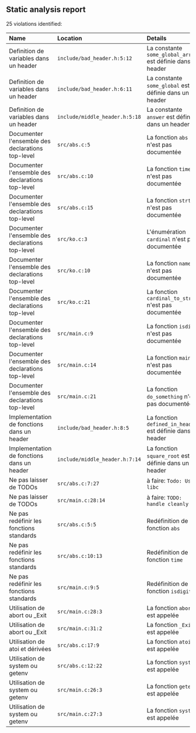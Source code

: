 ## Static analysis report

25 violations identified:

| Name | Location | Details |
| :-- | :-- | :-- |
| Definition de variables dans un header | `include/bad_header.h:5:12` | La constante `some_global_array` est définie dans un header |
| Definition de variables dans un header | `include/bad_header.h:6:11` | La constante `some_global` est définie dans un header |
| Definition de variables dans un header | `include/middle_header.h:5:18` | La constante `answer` est définie dans un header |
| Documenter l'ensemble des declarations top-level | `src/abs.c:5` | La fonction `abs` n'est pas documentée |
| Documenter l'ensemble des declarations top-level | `src/abs.c:10` | La fonction `time` n'est pas documentée |
| Documenter l'ensemble des declarations top-level | `src/abs.c:15` | La fonction `strtoi` n'est pas documentée |
| Documenter l'ensemble des declarations top-level | `src/ko.c:3` | L'énumération `cardinal` n'est pas documentée |
| Documenter l'ensemble des declarations top-level | `src/ko.c:10` | La fonction `name` n'est pas documentée |
| Documenter l'ensemble des declarations top-level | `src/ko.c:21` | La fonction `cardinal_to_string` n'est pas documentée |
| Documenter l'ensemble des declarations top-level | `src/main.c:9` | La fonction `isdigit` n'est pas documentée |
| Documenter l'ensemble des declarations top-level | `src/main.c:14` | La fonction `main` n'est pas documentée |
| Documenter l'ensemble des declarations top-level | `src/main.c:21` | La fonction `do_something` n'est pas documentée |
| Implementation de fonctions dans un header | `include/bad_header.h:8:5` | La fonction `defined_in_header` est définie dans un header |
| Implementation de fonctions dans un header | `include/middle_header.h:7:14` | La fonction `square_root` est définie dans un header |
| Ne pas laisser de TODOs | `src/abs.c:7:27` | à faire: `Todo: Use libc` |
| Ne pas laisser de TODOs | `src/main.c:28:14` | à faire: `TODO: handle cleanly` |
| Ne pas redéfinir les fonctions standards | `src/abs.c:5:5` | Redéfinition de la fonction `abs` |
| Ne pas redéfinir les fonctions standards | `src/abs.c:10:13` | Redéfinition de la fonction `time` |
| Ne pas redéfinir les fonctions standards | `src/main.c:9:5` | Redéfinition de la fonction `isdigit` |
| Utilisation de abort ou _Exit | `src/main.c:28:3` | La fonction `abort` est appelée |
| Utilisation de abort ou _Exit | `src/main.c:31:2` | La fonction `_Exit` est appelée |
| Utilisation de atoi et dérivées | `src/abs.c:17:9` | La fonction `atoi` est appelée |
| Utilisation de system ou getenv | `src/abs.c:12:22` | La fonction `system` est appelée |
| Utilisation de system ou getenv | `src/main.c:26:3` | La fonction `getenv` est appelée |
| Utilisation de system ou getenv | `src/main.c:27:3` | La fonction `system` est appelée |
